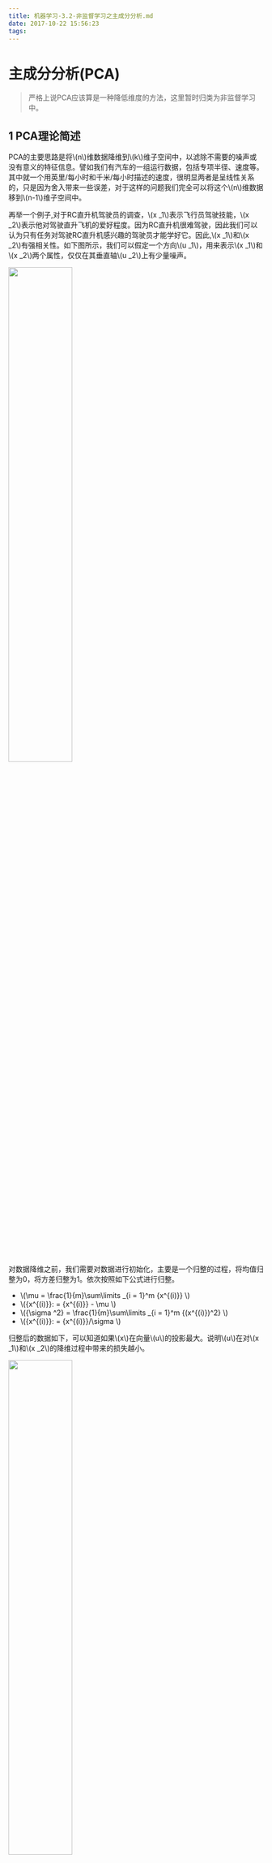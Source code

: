 ```yaml
---
title: 机器学习-3.2-非监督学习之主成分分析.md
date: 2017-10-22 15:56:23
tags:
---
```


<script type="text/javascript" src="/Users/zcy/Desktop/study/git/MathJax-master/MathJax.js?config=TeX-AMS-MML_HTMLorMML"></script>

# 主成分分析(PCA)> 严格上说PCA应该算是一种降低维度的方法，这里暂时归类为非监督学习中。## 1 PCA理论简述PCA的主要思路是将\\(n\\)维数据降维到\\(k\\)维子空间中，以滤除不需要的噪声或没有意义的特征信息。譬如我们有汽车的一组运行数据，包括专项半径、速度等。其中就一个用英里/每小时和千米/每小时描述的速度，很明显两者是呈线性关系的，只是因为舍入带来一些误差，对于这样的问题我们完全可以将这个\\(n\\)维数据移到\\(n-1\\)维子空间中。
再举一个例子,对于RC直升机驾驶员的调查，\\(x \_1\\)表示飞行员驾驶技能，\\(x \_2\\)表示他对驾驶直升飞机的爱好程度。因为RC直升机很难驾驶，因此我们可以认为只有任务对驾驶RC直升机感兴趣的驾驶员才能学好它。因此,\\(x \_1\\)和\\(x \_2\\)有强相关性。如下图所示，我们可以假定一个方向\\(u \_1\\)，用来表示\\(x \_1\\)和\\(x \_2\\)两个属性，仅仅在其垂直轴\\(u \_2\\)上有少量噪声。<img src="/images/机器学习/PCA驾驶员技能兴趣关系曲线.png" width=50% height=50% text-align=center/>

对数据降维之前，我们需要对数据进行初始化，主要是一个归整的过程，将均值归整为0，将方差归整为1。依次按照如下公式进行归整。

* \\(\mu  = \frac{1}{m}\sum\limits _{i = 1}^m {x^{(i)}} \\)
* \\({x^{(i)}}: = {x^{(i)}} - \mu \\)
* \\({\sigma ^2} = \frac{1}{m}\sum\limits _{i = 1}^m {(x^{(i)})^2} \\)
* \\({x^{(i)}}: = {x^{(i)}}/\sigma \\)

归整后的数据如下，可以知道如果\\(x\\)在向量\\(u\\)的投影最大。说明\\(u\\)在对\\(x \_1\\)和\\(x \_2\\)的降维过程中带来的损失越小。<img src="/images/机器学习/PCA降维示例.png" width=50% height=50% text-align=center/>

因此，可以需要保证下式最大：

{% raw %}
$$\frac{1}{m}\sum\limits _{i = 1}^m {{{({x^{{{(i)}^T}}}u)}^2}}  = \frac{1}{m}\sum\limits _{i = 1}^m {{u^T}{x^{(i)}}{x^{{{(i)}^T}}}u}  = {u^T}(\frac{1}{m}\sum\limits _{i = 1}^m {{x^{(i)}}{x^{{{(i)}^T}}}} )u$$
{% endraw %}

问题也就转变为找到一组\\(u\\)使得，上式最大的问题。然后我们假定\\(u\\)为一组标准正交基，因此\\(||u||=1\\)。因此问题可写为如下形式：

{% raw %}
$$\begin{gathered}   & \max {u^T}(\frac{1}{m}\sum\limits _{i = 1}^m {{x^{(i)}}{x^{{{(i)}^T}}}} )u \hfill \\\  s.t.: & ||u|| = 1 \hfill \\\ \end{gathered} $$
{% endraw %}

组成其拉格朗日函数如下：

{% raw %}
$$L(u,\lambda ) = {u^T}(\frac{1}{m}\sum\limits _{i = 1}^m {x^{(i)}x^{(i)^T}} )u - \lambda (||u|| - 1)$$
{% endraw %}
这里我们设\\(\Sigma=\frac{1}{m}\sum\limits _{i = 1}^m {x^{(i)}{x^{(i)^T}}}\\)，然后对\\(u\\)求导数，易得:

{% raw %}$${\nabla _u}L(u,\lambda ) = \sum u - \lambda u = 0$${% endraw %}

因此，我们知道\\(\lambda\\)为\\(\Sigma\\)的特征值，\\(u\\)为对应的特征向量。恰好为我们要求的向量\\(u\\)。得到一组新的正交基后，我们就可以映射到新的空间中了。具体如下:

{% raw %}
$${y^{(i)}} = {(u _1^T{x^{(i)}},u _2^T{x^{(i)}},...,u _k^T{x^{(i)}})^T}$${% endraw %}## 2. PCA的奇异值分解由于一般为\\(n*n\\)的维度，因此往往是一个很大的矩阵。对于维度很大，样本数目要少于维度很多的数据，这样计算往往有不够划算。因此我们可以通过求解\\(x\\)的特征值的方法来求节\\(\Sigma\\)的特征向量。
> 由于求矩阵的单位特征向量，可以不考虑1/m这个系数。假如对\\(x\\)进行奇异值分解，其中\\(U\\)和\\(V\\)均为酉阵，\\(\Lambda\\)为对角阵。另外值得注意的是酉阵的可逆矩阵与转置矩阵相同。具体分解形式如下：{% raw %}$$x = U\Lambda {V^T}$$
{% endraw %}

因此可以得到：
{% raw %}$$\Sigma  = x{x^T} = U\Lambda {V^T}V\Lambda {U^T} = U{\Lambda ^2}{U^T}$$$$\Sigma U = {\Lambda ^2}{U^T}$${% endraw %}

因此可以知道\\(\Sigma\\)的特征向量对应着\\(x\\)的奇异值分解中的\\(U\\)。同时\\(\Sigma\\)的特征值为\\(x\\)的奇异值的平方。## 3 源码实现我们对k临近算法中的手写数字识别做分析。我们首先对数字映射到三维空间中，然后进行展示。然后在映射到样本数量维度的空间，实现对数字的识别。值得一提是，PCA可以将多种无法直接展示的多维数组转化为三维数据，然后更直观地进行分析。```python
import numpy as np
import os
from numpy import linalg
import matplotlib.pyplot as plt
from mpl_toolkits.mplot3d import axes3d, Axes3D

global g_label      # 训练集的label

def makeTrain(dir):
  dirs=os.listdir(dir)
  files = filter(lambda item:not os.path.isdir(item), dirs)
  mat = []
  label = []
  for file in files:
    arr = []
    f = open(dir+"/"+file)
    while True:
      line = f.readline()
      if not line:
        break
      for i in range(len(line)-1):        # line[len(line)]='\n'
        arr.append(float(line[i]))
    mat.append(arr)
    label.append(int(file.split("_")[0]))
  return (mat,label)

def preprocessing(trainList):
  train = np.array(trainList)
  rows = len(train)
  cols = len(train[0])
  # 使数学期望为0
  for col in range(cols):
    mean = np.mean(train[:,col])
    for row in range(rows):
      train[row][col] = train[row][col]-mean
    # 使方差为1。 如果方差小于1,任务反差为0，则不更新该行。
    # 实际上，由于手写数字已经被归整为0,1这样的二值化图像，因此这里没有修改波定性。
    var = np.var(train[:,col])
    if var > 1:
      print("hello")
      standard = np.sqrt(var)
      for row in range(rows):
        train[row][col] = train[row][col]/standard
  return train.tolist()

def lowerDimension(u3t,dir):
  # 该函数将1024维度的数据转化为3维
  dirs=os.listdir(dir)
  files = filter(lambda item:not os.path.isdir(item), dirs)
  mat = []
  label = []
  for file in files:
    arr = []
    f = open(dir+"/"+file)
    while True:
      line = f.readline()
      if not line:
        break
      for i in range(len(line)-1):        # line[len(line)]='\n'
        arr.append(float(line[i]))
    new_mat = u3t*np.mat(arr).T
    label.append(int(file.split("_")[0]))
    mat.append((np.array(new_mat.T)[0]).tolist())
  return (mat,label)         # mat为num*3的list

def show3D(g_train_3d):
  fig = plt.figure()
  ax = Axes3D(fig)
  #将数据点分成三部分画，在颜色上有区分度
  m = len(g_train_3d)
  for i in range(m):
    if g_label[i] == 0:
      ax.scatter(g_train_3d[i][0], g_train_3d[i][1], g_train_3d[i][2], c='b')
    elif g_label[i] == 1:
      ax.scatter(g_train_3d[i][0], g_train_3d[i][1], g_train_3d[i][2], c='c')
    elif g_label[i] == 2:
      ax.scatter(g_train_3d[i][0], g_train_3d[i][1], g_train_3d[i][2], c='g')
    elif g_label[i] == 3:
      ax.scatter(g_train_3d[i][0], g_train_3d[i][1], g_train_3d[i][2], c='k')
    elif g_label[i] == 4:
      ax.scatter(g_train_3d[i][0], g_train_3d[i][1], g_train_3d[i][2], c='m')
    elif g_label[i] == 5:
      ax.scatter(g_train_3d[i][0], g_train_3d[i][1], g_train_3d[i][2], c='r')
    elif g_label[i] == 6:
      ax.scatter(g_train_3d[i][0], g_train_3d[i][1], g_train_3d[i][2], c='w')
    elif g_label[i] == 7:
      ax.scatter(g_train_3d[i][0], g_train_3d[i][1], g_train_3d[i][2], c='y')
#    elif g_label[i] == 8:
#      ax.scatter(g_train_3d[i][0], g_train_3d[i][1], g_train_3d[i][2], c='b', depthshade=False)
#    elif g_label[i] == 9:
#      ax.scatter(g_train_3d[i][0], g_train_3d[i][1], g_train_3d[i][2], c='c', depthshade=False)
  ax.set_zlabel('Z') #坐标轴
  ax.set_ylabel('Y')
  ax.set_xlabel('X')
  plt.show()

def test(ukt, train_3d, dir):
  test_kd,test_label = lowerDimension(ukt, dir)
  testN = len(test_kd)
  right=0
  wrong=0
  for i in range(testN):
    label = classify(np.array(test_kd[i]),np.array(train_3d),10)
    if str(test_label[i]) == label:
      right = right + 1
    else:
      wrong = wrong + 1
  print("right=", right, ", wrong=", wrong)

def classify(vec,train_kd,k):
  # 计算各个训练数据与测试数据的距离
  m = len(g_label)
  dis = []
  for i in range(m):
    dis.append([linalg.norm(vec-train_kd[i]),g_label[i]])
  dis = sorted(dis, key=lambda v:v[0])
  # 计算相似度最高的k个值，这里写入map做累积
  dic = {}
  for j in range(k):
    if not str(dis[j][1]) in dic:
      dic[str(dis[j][1])]=1
    else:
      dic[str(dis[j][1])]=dic[str(dis[j][1])]+1
  return max(dic.items(), key=lambda x: x[1])[0]

if __name__=="__main__":
  # 1 预处理
  # 这里为了显示降低维度在训练样本中的作用，仅仅是用了300个样本
  (train,g_label) = makeTrain("/Users/zcy/Desktop/study/git/mlearning/res/trainingDigits1")
  # 进行预处理操作，将均值设置为0，将方差归整为1
  train_processed = preprocessing(train)

  # 2 降低维度
  # 首先计算x的奇异值
  train_mat = np.mat(train_processed)
  train_mat = train_mat.T               # 转化为n*m 1024*200
  U,sigma,VT = linalg.svd(train_mat)      # U的维度为n*n 即1024*1024. sigma为m*1. vt为300*300
  u3=U[np.ix_(np.arange(1024), np.arange(3))]      # 提取对应最高特征值最高的三个方向,u3的维度为1024*3
  # 将1024维的数字图像降低维度到三维向量
  train_3d,_ = lowerDimension(u3.T,"/Users/zcy/Desktop/study/git/mlearning/res/trainingDigits1")
  train_kd,_ = lowerDimension(U.T,"/Users/zcy/Desktop/study/git/mlearning/res/trainingDigits1")

  # 3 展示3维下的模型信息
  #show3D(train_3d)

  # 4 使用k邻域验证测试样本
  #test(u3.T, train_3d, "/Users/zcy/Desktop/study/git/mlearning/res/testDigits1")
  test(U.T,train_kd,"/Users/zcy/Desktop/study/git/mlearning/res/testDigits1")

```

500个测试样本中，有27个识别错误，具体识别率为94.6%。这与未使用PCA降维的完全一致。该例子似乎尚未体现到PCA有什么优势，以后有机会在分析。当然如果映射到三维空间，识别率仅仅为75.2%，因此不要过度降维。下面是一个展示到部分数据的三维图。

> 考虑到颜色，图片只显示部分类别数据。<img src="/images/机器学习/PCA手写数字三维展示图.png" width=50% height=50% text-align=center/>

## 4 参考文献

* cs229-note10
* 机器学习实战